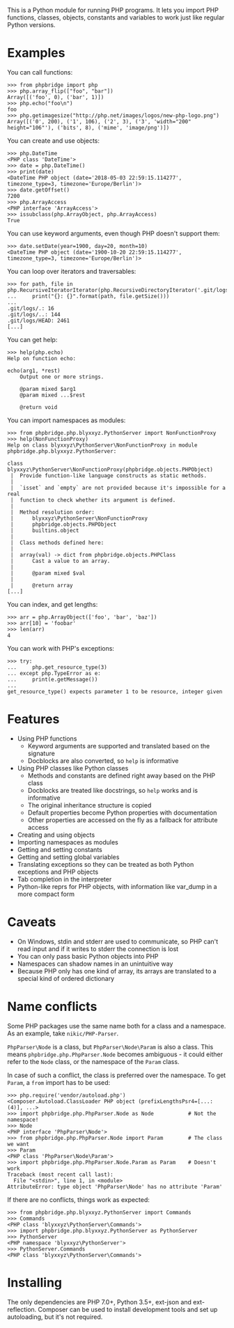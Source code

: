 This is a Python module for running PHP programs. It lets you import PHP functions, classes, objects, constants and variables to work just like regular Python versions.

# Examples

You can call functions:
```
>>> from phpbridge import php
>>> php.array_flip(["foo", "bar"])
Array([('foo', 0), ('bar', 1)])
>>> php.echo("foo\n")
foo
>>> php.getimagesize("http://php.net/images/logos/new-php-logo.png")
Array([('0', 200), ('1', 106), ('2', 3), ('3', 'width="200" height="106"'), ('bits', 8), ('mime', 'image/png')])
```

You can create and use objects:
```
>>> php.DateTime
<PHP class 'DateTime'>
>>> date = php.DateTime()
>>> print(date)
<DateTime PHP object (date='2018-05-03 22:59:15.114277', timezone_type=3, timezone='Europe/Berlin')>
>>> date.getOffset()
7200
>>> php.ArrayAccess
<PHP interface 'ArrayAccess'>
>>> issubclass(php.ArrayObject, php.ArrayAccess)
True
```

You can use keyword arguments, even though PHP doesn't support them:
```
>>> date.setDate(year=1900, day=20, month=10)
<DateTime PHP object (date='1900-10-20 22:59:15.114277', timezone_type=3, timezone='Europe/Berlin')>
```

You can loop over iterators and traversables:
```
>>> for path, file in php.RecursiveIteratorIterator(php.RecursiveDirectoryIterator('.git/logs')):
...     print("{}: {}".format(path, file.getSize()))
...
.git/logs/.: 16
.git/logs/..: 144
.git/logs/HEAD: 2461
[...]
```

You can get help:
```
>>> help(php.echo)
Help on function echo:

echo(arg1, *rest)
    Output one or more strings.

    @param mixed $arg1
    @param mixed ...$rest

    @return void
```

You can import namespaces as modules:
```
>>> from phpbridge.php.blyxxyz.PythonServer import NonFunctionProxy
>>> help(NonFunctionProxy)
Help on class blyxxyz\PythonServer\NonFunctionProxy in module phpbridge.php.blyxxyz.PythonServer:

class blyxxyz\PythonServer\NonFunctionProxy(phpbridge.objects.PHPObject)
 |  Provide function-like language constructs as static methods.
 |
 |  `isset` and `empty` are not provided because it's impossible for a real
 |  function to check whether its argument is defined.
 |
 |  Method resolution order:
 |      blyxxyz\PythonServer\NonFunctionProxy
 |      phpbridge.objects.PHPObject
 |      builtins.object
 |
 |  Class methods defined here:
 |
 |  array(val) -> dict from phpbridge.objects.PHPClass
 |      Cast a value to an array.
 |
 |      @param mixed $val
 |
 |      @return array
[...]
```

You can index, and get lengths:
```
>>> arr = php.ArrayObject(['foo', 'bar', 'baz'])
>>> arr[10] = 'foobar'
>>> len(arr)
4
```

You can work with PHP's exceptions:
```
>>> try:
...     php.get_resource_type(3)
... except php.TypeError as e:
...     print(e.getMessage())
...
get_resource_type() expects parameter 1 to be resource, integer given
```

# Features
  * Using PHP functions
    * Keyword arguments are supported and translated based on the signature
    * Docblocks are also converted, so `help` is informative
  * Using PHP classes like Python classes
    * Methods and constants are defined right away based on the PHP class
    * Docblocks are treated like docstrings, so `help` works and is informative
    * The original inheritance structure is copied
    * Default properties become Python properties with documentation
    * Other properties are accessed on the fly as a fallback for attribute access
  * Creating and using objects
  * Importing namespaces as modules
  * Getting and setting constants
  * Getting and setting global variables
  * Translating exceptions so they can be treated as both Python exceptions and PHP objects
  * Tab completion in the interpreter
  * Python-like reprs for PHP objects, with information like var_dump in a more compact form

# Caveats
  * On Windows, stdin and stderr are used to communicate, so PHP can't read input and if it writes to stderr the connection is lost
  * You can only pass basic Python objects into PHP
  * Namespaces can shadow names in an unintuitive way
  * Because PHP only has one kind of array, its arrays are translated to a special kind of ordered dictionary

# Name conflicts
Some PHP packages use the same name both for a class and a namespace. As an example, take `nikic/PHP-Parser`.

`PhpParser\Node` is a class, but `PhpParser\Node\Param` is also a class. This means `phpbridge.php.PhpParser.Node` becomes ambiguous - it could either refer to the `Node` class, or the namespace of the `Param` class.

In case of such a conflict, the class is preferred over the namespace. To get `Param`, a `from` import has to be used:
```
>>> php.require('vendor/autoload.php')
<Composer.Autoload.ClassLoader PHP object (prefixLengthsPsr4=[...: (4)], ...>
>>> import phpbridge.php.PhpParser.Node as Node           # Not the namespace!
>>> Node
<PHP interface 'PhpParser\Node'>
>>> from phpbridge.php.PhpParser.Node import Param        # The class we want
>>> Param
<PHP class 'PhpParser\Node\Param'>
>>> import phpbridge.php.PhpParser.Node.Param as Param    # Doesn't work
Traceback (most recent call last):
  File "<stdin>", line 1, in <module>
AttributeError: type object 'PhpParser\Node' has no attribute 'Param'
```

If there are no conflicts, things work as expected:
```
>>> from phpbridge.php.blyxxyz.PythonServer import Commands
>>> Commands
<PHP class 'blyxxyz\PythonServer\Commands'>
>>> import phpbridge.php.blyxxyz.PythonServer as PythonServer
>>> PythonServer
<PHP namespace 'blyxxyz\PythonServer'>
>>> PythonServer.Commands
<PHP class 'blyxxyz\PythonServer\Commands'>
```

# Installing
The only dependencies are PHP 7.0+, Python 3.5+, ext-json and ext-reflection. Composer can be used to install development tools and set up autoloading, but it's not required.
